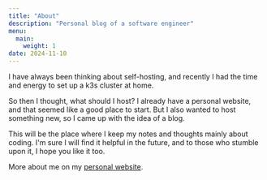 ```yaml
---
title: "About"
description: "Personal blog of a software engineer"
menu:
  main:
    weight: 1
date: 2024-11-10
---
```

I have always been thinking about self-hosting, and recently I had the time and energy to set up a k3s cluster at home.

So then I thought, what should I host? I already have a personal website, and that seemed like a good place to start. But I also wanted to host something new, so I came up with the idea of a blog.

This will be the place where I keep my notes and thoughts mainly about coding. I'm sure I will find it helpful in the future, and to those who stumble upon it, I hope you like it too.

More about me on my [personal website](https://profile.junyi.me/).

